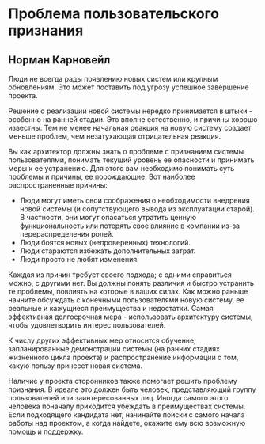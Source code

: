 # Проблема пользовательского признания

## Норман Карновейл

Люди не всегда рады появлению новых систем или крупным обновлениям.
Это может поставить под угрозу успешное завершение проекта.

Решение о реализации новой системы нередко принимается в штыки -
особенно на ранней стадии. Это вполне естественно, и причины хорошо
известны. Тем не менее начальная реакция на новую систему создает меньше
проблем, чем незатухающая отрицательная реакция.

Вы как архитектор должны знать о проблеме с признанием системы
пользователями, понимать текущий уровень ее опасности и принимать меры к ее
устранению. Для этого вам необходимо понимать суть проблемы и причины,
ее порождающие. Вот наиболее распространенные причины:
 - Люди могут иметь свои соображения о необходимости внедрения новой
   системы (и сопутствующего вывода из эксплуатации старой). В
   частности, они могут опасаться утратить ценную функциональность или
   потерять свое влияние в компании из-за перераспределения ролей.
- Люди боятся новых (непроверенных) технологий.
- Люди стараются избежать дополнительных затрат.
- Люди просто не любят изменения.

Каждая из причин требует своего подхода; с одними справиться можно,
с другими нет. Вы должны понять различия и быстро устранить те проблемы,
повлиять на которые в ваших силах. Как можно раньше начните обсуждать
с конечными пользователями новую систему, ее реальные и кажущиеся
преимущества и недостатки. Самая эффективная долгосрочная мера -
использовать архитектуру системы, чтобы удовлетворить интерес пользователей.

К числу других эффективных мер относится обучение, запланированные
демонстрации системы (на ранних стадиях жизненного цикла проекта) и
распространение информации о том, какую пользу принесет новая система.

Наличие у проекта сторонников также помогает решить проблему
признания. В идеале это должен быть человек, представляющий группу
пользователей или заинтересованных лиц. Иногда самого этого человека поначалу
приходится убеждать в преимуществах системы. Если подходящего
кандидата нет, начинайте поиски с самого начала работы над проектом, а когда
найдете, окажите ему всю возможную помощь и поддержку.

